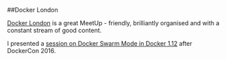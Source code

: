 ##Docker London

[Docker London](http://www.meetup.com/Docker-London/) is a great MeetUp - friendly, brilliantly organised and with a constant stream of good content.

I presented a [session on Docker Swarm Mode in Docker 1.12](docker-swarm-is-dead/README.md) after DockerCon 2016.